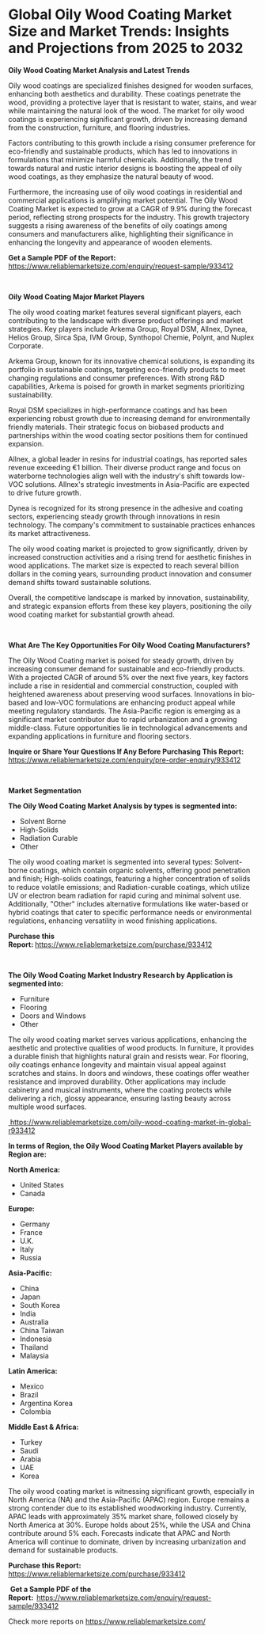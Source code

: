 <p><h1>Global Oily Wood Coating Market Size and Market Trends: Insights and Projections from 2025 to 2032</h1></p><p><strong>Oily Wood Coating Market Analysis and Latest Trends</strong></p>
<p><p>Oily wood coatings are specialized finishes designed for wooden surfaces, enhancing both aesthetics and durability. These coatings penetrate the wood, providing a protective layer that is resistant to water, stains, and wear while maintaining the natural look of the wood. The market for oily wood coatings is experiencing significant growth, driven by increasing demand from the construction, furniture, and flooring industries. </p><p>Factors contributing to this growth include a rising consumer preference for eco-friendly and sustainable products, which has led to innovations in formulations that minimize harmful chemicals. Additionally, the trend towards natural and rustic interior designs is boosting the appeal of oily wood coatings, as they emphasize the natural beauty of wood. </p><p>Furthermore, the increasing use of oily wood coatings in residential and commercial applications is amplifying market potential. The Oily Wood Coating Market is expected to grow at a CAGR of 9.9% during the forecast period, reflecting strong prospects for the industry. This growth trajectory suggests a rising awareness of the benefits of oily coatings among consumers and manufacturers alike, highlighting their significance in enhancing the longevity and appearance of wooden elements.</p></p>
<p><strong>Get a Sample PDF of the Report:&nbsp;</strong> <a href="https://www.reliablemarketsize.com/enquiry/request-sample/933412?utm_campaign=3131&utm_medium=2&utm_source=Github&utm_content=ia&utm_term=21032025&utm_id=oily-wood-coating">https://www.reliablemarketsize.com/enquiry/request-sample/933412</a></p>
<p>&nbsp;</p>
<p><strong>Oily Wood Coating Major Market Players</strong></p>
<p><p>The oily wood coating market features several significant players, each contributing to the landscape with diverse product offerings and market strategies. Key players include Arkema Group, Royal DSM, Allnex, Dynea, Helios Group, Sirca Spa, IVM Group, Synthopol Chemie, Polynt, and Nuplex Corporate. </p><p>Arkema Group, known for its innovative chemical solutions, is expanding its portfolio in sustainable coatings, targeting eco-friendly products to meet changing regulations and consumer preferences. With strong R&D capabilities, Arkema is poised for growth in market segments prioritizing sustainability.</p><p>Royal DSM specializes in high-performance coatings and has been experiencing robust growth due to increasing demand for environmentally friendly materials. Their strategic focus on biobased products and partnerships within the wood coating sector positions them for continued expansion.</p><p>Allnex, a global leader in resins for industrial coatings, has reported sales revenue exceeding €1 billion. Their diverse product range and focus on waterborne technologies align well with the industry's shift towards low-VOC solutions. Allnex's strategic investments in Asia-Pacific are expected to drive future growth.</p><p>Dynea is recognized for its strong presence in the adhesive and coating sectors, experiencing steady growth through innovations in resin technology. The company's commitment to sustainable practices enhances its market attractiveness.</p><p>The oily wood coating market is projected to grow significantly, driven by increased construction activities and a rising trend for aesthetic finishes in wood applications. The market size is expected to reach several billion dollars in the coming years, surrounding product innovation and consumer demand shifts toward sustainable solutions.</p><p>Overall, the competitive landscape is marked by innovation, sustainability, and strategic expansion efforts from these key players, positioning the oily wood coating market for substantial growth ahead.</p></p>
<p>&nbsp;</p>
<p><strong>What Are The Key Opportunities For Oily Wood Coating Manufacturers?</strong></p>
<p><p>The Oily Wood Coating market is poised for steady growth, driven by increasing consumer demand for sustainable and eco-friendly products. With a projected CAGR of around 5% over the next five years, key factors include a rise in residential and commercial construction, coupled with heightened awareness about preserving wood surfaces. Innovations in bio-based and low-VOC formulations are enhancing product appeal while meeting regulatory standards. The Asia-Pacific region is emerging as a significant market contributor due to rapid urbanization and a growing middle-class. Future opportunities lie in technological advancements and expanding applications in furniture and flooring sectors.</p></p>
<p><strong>Inquire or Share Your Questions If Any Before Purchasing This Report:</strong> <a href="https://www.reliablemarketsize.com/enquiry/pre-order-enquiry/933412?utm_campaign=3131&utm_medium=2&utm_source=Github&utm_content=ia&utm_term=21032025&utm_id=oily-wood-coating">https://www.reliablemarketsize.com/enquiry/pre-order-enquiry/933412</a></p>
<p>&nbsp;</p>
<p><strong>Market Segmentation</strong></p>
<p><strong>The Oily Wood Coating Market Analysis by types is segmented into:</strong></p>
<p><ul><li>Solvent Borne</li><li>High-Solids</li><li>Radiation Curable</li><li>Other</li></ul></p>
<p><p>The oily wood coating market is segmented into several types: Solvent-borne coatings, which contain organic solvents, offering good penetration and finish; High-solids coatings, featuring a higher concentration of solids to reduce volatile emissions; and Radiation-curable coatings, which utilize UV or electron beam radiation for rapid curing and minimal solvent use. Additionally, "Other" includes alternative formulations like water-based or hybrid coatings that cater to specific performance needs or environmental regulations, enhancing versatility in wood finishing applications.</p></p>
<p><strong>Purchase this Report:&nbsp;</strong><a href="https://www.reliablemarketsize.com/purchase/933412?utm_campaign=3131&utm_medium=2&utm_source=Github&utm_content=ia&utm_term=21032025&utm_id=oily-wood-coating">https://www.reliablemarketsize.com/purchase/933412</a></p>
<p>&nbsp;</p>
<p><strong>The Oily Wood Coating Market Industry Research by Application is segmented into:</strong></p>
<p><ul><li>Furniture</li><li>Flooring</li><li>Doors and Windows</li><li>Other</li></ul></p>
<p><p>The oily wood coating market serves various applications, enhancing the aesthetic and protective qualities of wood products. In furniture, it provides a durable finish that highlights natural grain and resists wear. For flooring, oily coatings enhance longevity and maintain visual appeal against scratches and stains. In doors and windows, these coatings offer weather resistance and improved durability. Other applications may include cabinetry and musical instruments, where the coating protects while delivering a rich, glossy appearance, ensuring lasting beauty across multiple wood surfaces.</p></p>
<p><a href="https://www.reliablemarketsize.com/oily-wood-coating-market-in-global-r933412?utm_campaign=3131&utm_medium=2&utm_source=Github&utm_content=ia&utm_term=21032025&utm_id=oily-wood-coating">&nbsp;https://www.reliablemarketsize.com/oily-wood-coating-market-in-global-r933412</a></p>
<p><strong>In terms of Region, the Oily Wood Coating Market Players available by Region are:</strong></p>
<p>
    <p> <strong> North America: </strong>
        <ul>
            <li>United States</li>
            <li>Canada</li>
        </ul>
        </p> 
    <p> <strong> Europe: </strong>
        <ul>
            <li>Germany</li>
            <li>France</li>
            <li>U.K.</li>
            <li>Italy</li>
            <li>Russia</li>
        </ul>
        </p> 
    <p> <strong> Asia-Pacific: </strong>
        <ul>
            <li>China</li>
            <li>Japan</li>
            <li>South Korea</li>
            <li>India</li>
            <li>Australia</li>
            <li>China Taiwan</li>
            <li>Indonesia</li>
            <li>Thailand</li>
            <li>Malaysia</li>
        </ul>
        </p> 
    <p> <strong> Latin America: </strong>
        <ul>
            <li>Mexico</li>
            <li>Brazil</li>
            <li>Argentina Korea</li>
            <li>Colombia</li>
        </ul>
        </p> 
    <p> <strong> Middle East & Africa: </strong>
        <ul>
            <li>Turkey</li>
            <li>Saudi</li>
            <li>Arabia</li>
            <li>UAE</li>
            <li>Korea</li>
        </ul>
    </p>
    </p>
<p><p>The oily wood coating market is witnessing significant growth, especially in North America (NA) and the Asia-Pacific (APAC) region. Europe remains a strong contender due to its established woodworking industry. Currently, APAC leads with approximately 35% market share, followed closely by North America at 30%. Europe holds about 25%, while the USA and China contribute around 5% each. Forecasts indicate that APAC and North America will continue to dominate, driven by increasing urbanization and demand for sustainable products.</p></p>
<p><strong>Purchase this Report: </strong><a href="https://www.reliablemarketsize.com/purchase/933412?utm_campaign=3131&utm_medium=2&utm_source=Github&utm_content=ia&utm_term=21032025&utm_id=oily-wood-coating">https://www.reliablemarketsize.com/purchase/933412</a></p>
<p>&nbsp;<strong>Get a Sample PDF of the Report:&nbsp;&nbsp;</strong><a href="https://www.reliablemarketsize.com/enquiry/request-sample/933412?utm_campaign=3131&utm_medium=2&utm_source=Github&utm_content=ia&utm_term=21032025&utm_id=oily-wood-coating">https://www.reliablemarketsize.com/enquiry/request-sample/933412</a></p>
<p><strong></strong></p>
<p>Check more reports on <a href="https://www.reliablemarketsize.com/?utm_campaign=3131&utm_medium=2&utm_source=Github&utm_content=ia&utm_term=21032025&utm_id=oily-wood-coating">https://www.reliablemarketsize.com/</a></p>
